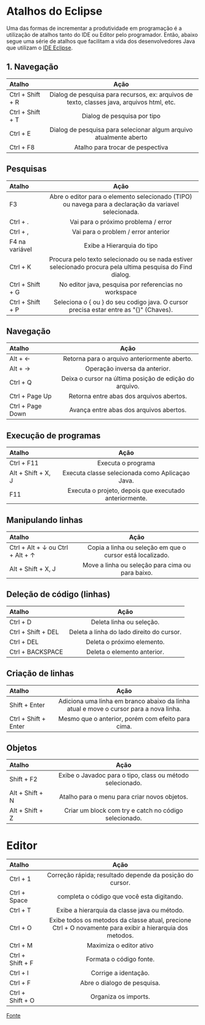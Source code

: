 # Atalhos do Eclipse

Uma das formas de incrementar a produtividade em programação é a utilização de atalhos tanto do IDE ou Editor pelo programador. Então, abaixo segue uma série de atalhos que facilitam a vida dos desenvolvedores Java que utilizam o [IDE Eclipse](https://www.eclipse.org/downloads/packages/).

## 1. Navegação

  Atalho              | Ação
| :---                | :---:      
| Ctrl + Shift + R    | Dialog de pesquisa para recursos, ex: arquivos de texto, classes java, arquivos html, etc.    
| Ctrl + Shift + T    | Dialog de pesquisa por tipo
| Ctrl + E            | Dialog de pesquisa para selecionar algum arquivo atualmente aberto  
| Ctrl + F8           | Atalho para trocar de pespectiva

## Pesquisas
Atalho                | Ação
| :---                | :---:
| F3                  | Abre o editor para o elemento selecionado (TIPO) ou navega para a declaração da variavel selecionada. 
| Ctrl + .            | Vai para o próximo problema / error
| Ctrl + ,            | Vai para o problem / error anterior    
| F4 na variável      | Exibe a Hierarquia do tipo
| Ctrl + K            | Procura pelo texto selecionado ou se nada estiver selecionado procura pela ultima pesquisa do Find dialog. 
| Ctrl + Shift + G	  | No editor java, pesquisa por referencias no workspace
| Ctrl + Shift + P    | Seleciona o { ou } do seu codigo java. O cursor precisa estar entre as "{}" (Chaves).

## Navegação
Atalho                | Ação
| :---                | :---:
| Alt + ←             | Retorna para o arquivo anteriormente aberto.
| Alt + →             | Operação inversa da anterior.  
| Ctrl + Q            | Deixa o cursor na última posição de edição do arquivo.
| Ctrl + Page Up      | Retorna entre abas dos arquivos abertos.     
| Ctrl + Page Down    | Avança entre abas dos arquivos abertos.

## Execução de programas
Atalho                | Ação
| :---                | :---:
| Ctrl + F11          | Executa o programa
| Alt + Shift + X, J	| Executa classe selecionada como Aplicaçao Java.
| F11               	| Executa o projeto, depois que executado anteriormente.


## Manipulando linhas
Atalho                                     | Ação
| :---                                     | :---:
|Ctrl + Alt + ↓ ou Ctrl + Alt + ↑          | Copia a linha ou seleção em que o cursor está localizado.
| Alt + Shift + X, J	                     | Move a linha ou seleção para cima ou para baixo.

## Deleção de código (linhas)
Atalho                                     | Ação
| :---                                     | :---:
| Ctrl + D                                 | Deleta linha ou seleção.
| Ctrl + Shift + DEL	                     | Deleta a linha do lado direito do cursor.
| Ctrl + DEL                               | Deleta o próximo elemento.
| Ctrl + BACKSPACE                         | Deleta o elemento anterior.


## Criação de linhas
Atalho                                     | Ação
| :---                                     | :---:
| Shift + Enter                            | Adiciona uma linha em branco abaixo da linha atual e move o cursor para a nova linha. 
| Ctrl + Shift + Enter	                   | Mesmo que o anterior, porém com efeito para cima.


## Objetos
Atalho                   | Ação
| :---                   | :---:
| Shift + F2             | Exibe o Javadoc para o tipo, class ou método selecionado.
| Alt + Shift + N        | Atalho para o menu para criar novos objetos.
| Alt + Shift + Z        | Criar um block com try e catch no código selecionado.


# Editor
Atalho                   | Ação
| :---                   | :---:
Ctrl + 1                 | Correção rápida; resultado depende da posição do cursor.
Ctrl + Space             | completa o código que você esta digitando.
Ctrl + T                 | Exibe a hierarquia da classe java ou método.
Ctrl + O                 | Exibe todos os metodos da classe atual, precione Ctrl + O novamente para exibir a hierarquia dos metodos.
Ctrl + M                 | Maximiza o editor ativo
Ctrl + Shift + F         | Formata o código fonte.
Ctrl + I                 | Corrige a identação.
Ctrl + F                 | Abre o dialogo de pesquisa.
Ctrl + Shift + O         | Organiza os imports.

[Fonte](http://www.vogella.com/tutorials/EclipseShortcuts/article.html) 